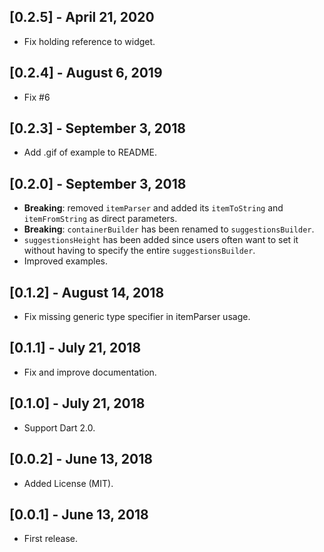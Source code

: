 ## [0.2.5] - April 21, 2020

* Fix holding reference to widget.

## [0.2.4] - August 6, 2019

* Fix #6

## [0.2.3] - September 3, 2018

* Add .gif of example to README.

## [0.2.0] - September 3, 2018

* **Breaking**: removed `itemParser` and added its `itemToString` and `itemFromString` as direct parameters.
* **Breaking**: `containerBuilder` has been renamed to `suggestionsBuilder`.
* `suggestionsHeight` has been added since users often want to set it without having to specify the entire `suggestionsBuilder`.
* Improved examples.

## [0.1.2] - August 14, 2018

* Fix missing generic type specifier in itemParser usage.

## [0.1.1] - July 21, 2018

* Fix and improve documentation.

## [0.1.0] - July 21, 2018

* Support Dart 2.0.

## [0.0.2] - June 13, 2018

* Added License (MIT).

## [0.0.1] - June 13, 2018

* First release.

